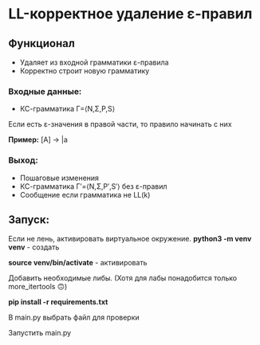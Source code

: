 # LL-корректное удаление ε-правил

## Функционал

* Удаляет из входной грамматики ε-правила
* Корректно строит новую грамматику


### Входные данные: 
* КС-грамматика Γ=⟨N,Σ,P,S⟩

Если есть ε-значения в правой части, то правило начинать с них

**Пример:**
[A] -> |a 

### Выход:
* Пошаговые изменения
* КС-грамматика Γ′=⟨N,Σ,P′,S′⟩ без ε-правил
* Сообщение если грамматика не LL(k)


## Запуск:
Если не лень, активировать виртуальное окружение.
**python3 -m venv venv** - создать

**source venv/bin/activate** - активировать

Добавить необходимые либы. (Хотя для лабы понадобится только more_itertools 🙃)

**pip install -r requirements.txt** 

В main.py выбрать файл для проверки

Запустить main.py